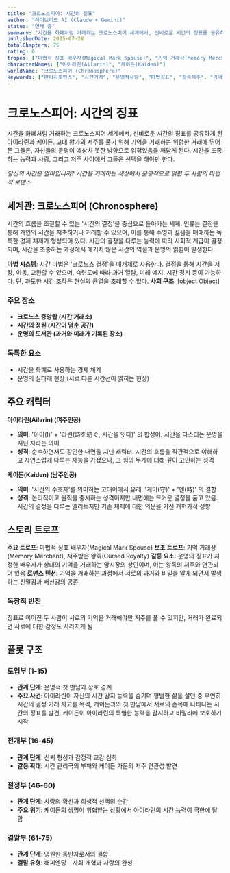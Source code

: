 ```yaml
---
title: "크로노스피어: 시간의 징표"
author: "하이브리드 AI (Claude + Gemini)" 
status: "연재 중"
summary: "시간을 화폐처럼 거래하는 크로노스피어 세계에서, 신비로운 시간의 징표를 공유하게 된 아이라린과 케이든. 고대 왕가의 저주를 풀기 위해 기억을 거래하는 위험한 거래에 뛰어든 그들은, 자신들의 운명이 예상치 못한 방향으로 얽혀있음을 깨닫게 된다. 시간을 조종하는 능력과 사랑, 그리고 저주 사이에서 그들은 선택을 해야만 한다."
publishedDate: 2025-07-28
totalChapters: 75
rating: 0
tropes: ["마법적 징표 배우자(Magical Mark Spouse)", "기억 거래상(Memory Merchant)", "저주받은 왕족(Cursed Royalty)"]
characterNames: ["아이라린(Ailarin)", "케이든(Kaiden)"]
worldName: "크로노스피어 (Chronosphere)"
keywords: ["판타지로맨스", "시간거래", "운명적사랑", "마법징표", "왕족저주", "기억거래"]
---
```


# 크로노스피어: 시간의 징표

시간을 화폐처럼 거래하는 크로노스피어 세계에서, 신비로운 시간의 징표를 공유하게 된 아이라린과 케이든. 고대 왕가의 저주를 풀기 위해 기억을 거래하는 위험한 거래에 뛰어든 그들은, 자신들의 운명이 예상치 못한 방향으로 얽혀있음을 깨닫게 된다. 시간을 조종하는 능력과 사랑, 그리고 저주 사이에서 그들은 선택을 해야만 한다.

*당신의 시간은 얼마입니까? 시간을 거래하는 세상에서 운명적으로 얽힌 두 사람의 마법적 로맨스*

## 세계관: 크로노스피어 (Chronosphere)

시간의 흐름을 조절할 수 있는 '시간의 결정'을 중심으로 돌아가는 세계. 인류는 결정을 통해 개인의 시간을 저축하거나 거래할 수 있으며, 이를 통해 수명과 젊음을 매매하는 독특한 경제 체제가 형성되어 있다. 시간의 결정을 다루는 능력에 따라 사회적 계급이 결정되며, 시간을 조종하는 과정에서 예기치 않은 시간의 역설과 운명의 얽힘이 발생한다.

**마법 시스템**: 시간 마법은 '크로노스 결정'을 매개체로 사용한다. 결정을 통해 시간을 저장, 이동, 교환할 수 있으며, 숙련도에 따라 과거 열람, 미래 예지, 시간 정지 등이 가능하다. 단, 과도한 시간 조작은 현실의 균열을 초래할 수 있다.
**사회 구조**: [object Object]

### 주요 장소
- **크로노스 중앙탑 (시간 거래소)**
- **시간의 정원 (시간이 멈춘 공간)**
- **운명의 도서관 (과거와 미래가 기록된 장소)**

### 독특한 요소
- 시간을 화폐로 사용하는 경제 체계
- 운명의 실타래 현상 (서로 다른 시간선이 얽히는 현상)

## 주요 캐릭터

**아이라린(Ailarin) (여주인공)**
- **의미**: '아이(I)' + '라린(時を紡ぐ, 시간을 잇다)' 의 합성어. 시간을 다스리는 운명을 지닌 자라는 의미
- **성격**: 순수하면서도 강인한 내면을 지닌 캐릭터. 시간의 흐름을 직관적으로 이해하고 자연스럽게 다루는 재능을 가졌으나, 그 힘의 무게에 대해 깊이 고민하는 성격

**케이든(Kaiden) (남주인공)** 
- **의미**: '시간의 수호자'를 의미하는 고대어에서 유래. '케이(守)' + '덴(時)' 의 결합
- **성격**: 논리적이고 원칙을 중시하는 성격이지만 내면에는 뜨거운 열정을 품고 있음. 시간의 결정을 다루는 엘리트지만 기존 체제에 대한 의문을 가진 개혁가적 성향

## 스토리 트로프

**주요 트로프**: 마법적 징표 배우자(Magical Mark Spouse)
**보조 트로프**: 기억 거래상(Memory Merchant), 저주받은 왕족(Cursed Royalty)
**갈등 요소**: 운명의 징표가 지정한 배우자가 상대의 기억을 거래하는 암시장의 상인이며, 이는 왕족의 저주와 연관되어 있음
**로맨스 텐션**: 기억을 거래하는 과정에서 서로의 과거와 비밀을 알게 되면서 발생하는 친밀감과 배신감의 공존

### 독창적 반전
징표로 이어진 두 사람이 서로의 기억을 거래해야만 저주를 풀 수 있지만, 거래가 완료되면 서로에 대한 감정도 사라지게 됨

## 플롯 구조

### 도입부 (1-15)
- **관계 단계**: 운명적 첫 만남과 상호 경계
- **주요 사건**: 아이라린이 자신의 시간 감지 능력을 숨기며 평범한 삶을 살던 중 우연히 시간의 결정 거래 사고를 목격, 케이든과의 첫 만남에서 서로의 손목에 나타나는 시간의 징표를 발견, 케이든이 아이라린의 특별한 능력을 감지하고 비밀리에 보호하기 시작

### 전개부 (16-45)
- **관계 단계**: 신뢰 형성과 감정적 교감 심화  
- **갈등 확대**: 시간 관리국의 부패와 케이든 가문의 저주 연관성 발견

### 절정부 (46-60)
- **관계 단계**: 사랑의 확신과 희생적 선택의 순간
- **주요 위기**: 케이든의 생명이 위협받는 상황에서 아이라린의 시간 능력이 극한에 달함

### 결말부 (61-75)
- **관계 단계**: 영원한 동반자로서의 결합
- **결말 유형**: 해피엔딩 - 사회 개혁과 사랑의 완성